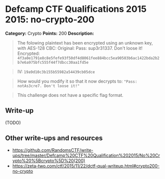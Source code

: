 # Defcamp CTF Qualifications 2015 2015: no-crypto-200

**Category:** Crypto
**Points:** 200
**Description:**

>The folowing plaintext has been encrypted using an unknown key, with AES-128 CBC:
>Original: Pass: sup3r31337. Don't loose it!
>Encrypted:
> `4f3a0e1791e8c8e5fefe93f50df4d8061fee884bcc5ea90503b6ac1422bda2b2b7e6a975bfc555f44f7dbcc30aa1fd5e`

> IV: `19a9d10c3b155b55982a54439cb05dce`

>How would you modify it so that it now decrypts to: `"Pass: notAs3cre7. Don't loose it!"`

>This challenge does not have a specific flag format.


## Write-up

(TODO)

## Other write-ups and resources

* <https://github.com/RandomsCTF/write-ups/tree/master/Defcamp%20CTF%20Qualification%202015/No%20Crypto%20%5Bcrypto%5D%20(200)> 
* <https://zeta-two.com/ctf/2015/11/22/dctf-qual-writeup.html#crypto200-no-crypto>